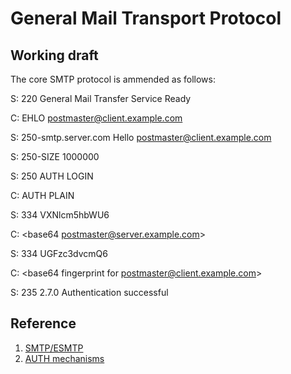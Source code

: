 # General Mail Transport Protocol 

## Working draft

The core SMTP protocol is ammended as follows:

S: 220 <fingerprint> General Mail Transfer Service Ready

C: EHLO postmaster@client.example.com

S: 250-smtp.server.com Hello postmaster@client.example.com

S: 250-SIZE 1000000

S: 250 AUTH LOGIN

C: AUTH PLAIN

S: 334 VXNlcm5hbWU6

C: <base64 postmaster@server.example.com>

S: 334 UGFzc3dvcmQ6

C: <base64 fingerprint for postmaster@client.example.com>

S: 235 2.7.0 Authentication successful
 
## Reference 

1. [SMTP/ESMTP](https://www.samlogic.net/articles/smtp-commands-reference.htm)
2. [AUTH mechanisms](https://www.samlogic.net/articles/smtp-commands-reference-auth.htm)
